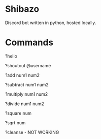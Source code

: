 # Shibazo
Discord bot written in python, hosted locally.

# Commands
?hello 

?shoutout @username

?add num1 num2

?subtract num1 num2

?multiply num1 num2

?divide num1 num2

?square num

?sqrt num

?cleanse - NOT WORKING
